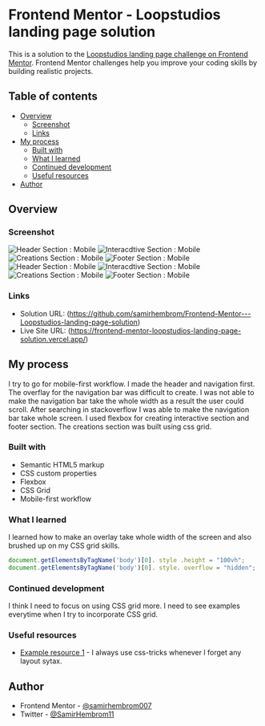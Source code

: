 # Frontend Mentor - Loopstudios landing page solution

This is a solution to the [Loopstudios landing page challenge on Frontend Mentor](https://www.frontendmentor.io/challenges/loopstudios-landing-page-N88J5Onjw). Frontend Mentor challenges help you improve your coding skills by building realistic projects. 

## Table of contents

- [Overview](#overview)
  - [Screenshot](#screenshot)
  - [Links](#links)
- [My process](#my-process)
  - [Built with](#built-with)
  - [What I learned](#what-i-learned)
  - [Continued development](#continued-development)
  - [Useful resources](#useful-resources)
- [Author](#author)


## Overview

### Screenshot

![Header Section : Mobile](./images/ss/1.png)
![Interacdtive Section : Mobile](./images/ss/2.png)
![Creations Section : Mobile](./images/ss/3.png)
![Footer Section : Mobile](./images/ss/4.png)
![Header Section : Mobile](./images/ss/5.png)
![Interacdtive Section : Mobile](./images/ss/6.png)
![Creations Section : Mobile](./images/ss/7.png)
![Footer Section : Mobile](./images/ss/8.png)


### Links

- Solution URL: (https://github.com/samirhembrom/Frontend-Mentor---Loopstudios-landing-page-solution)
- Live Site URL: (https://frontend-mentor-loopstudios-landing-page-solution.vercel.app/)

## My process

I try to go for mobile-first workflow. I made the header and navigation first. The overflay for the navigation bar was difficult to create. I was not able to make the navigation bar take the whole width as a result the user could scroll. After searching in stackoverflow I was able to make the navigation bar take whole screen. I used flexbox for creating interactive section and footer section. The creations section was built using css grid.

### Built with

- Semantic HTML5 markup
- CSS custom properties
- Flexbox
- CSS Grid
- Mobile-first workflow


### What I learned

I learned how to make an overlay take whole width of the screen and also brushed up on my CSS grid skills. 

```js
document.getElementsByTagName('body')[0]. style .height = "100vh";
document.getElementsByTagName('body')[0]. style. overflow = "hidden";
```


### Continued development

I think I need to focus on using CSS grid more. I need to see examples everytime when I try to incorporate CSS grid.


### Useful resources

- [Example resource 1](https://css-tricks.com/snippets/css/complete-guide-grid/) - I always use css-tricks whenever I forget any layout sytax. 


## Author

- Frontend Mentor - [@samirhembrom007](https://www.frontendmentor.io/profile/samirhembrom007)
- Twitter - [@SamirHembrom11](https://twitter.com/SamirHembrom11)


